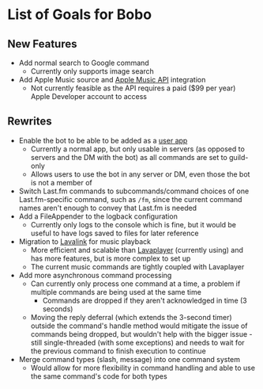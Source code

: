 # List of Goals for Bobo
## New Features
* Add normal search to Google command
  * Currently only supports image search
* Add Apple Music source and [Apple Music API](https://developer.apple.com/documentation/applemusicapi/) integration
  * Not currently feasible as the API requires a paid ($99 per year) Apple Developer account to access
## Rewrites
* Enable the bot to be able to be added as a [user app](https://discord.com/developers/docs/tutorials/developing-a-user-installable-app)
  * Currently a normal app, but only usable in servers (as opposed to servers and the DM with the bot) as all commands are set to guild-only
  * Allows users to use the bot in any server or DM, even those the bot is not a member of
* Switch Last.fm commands to subcommands/command choices of one Last.fm-specific command, such as `/fm`, since the current command names aren't enough to convey that Last.fm is needed
* Add a FileAppender to the logback configuration
  * Currently only logs to the console which is fine, but it would be useful to have logs saved to files for later reference
* Migration to [Lavalink](https://lavalink.dev/index.html) for music playback
  * More efficient and scalable than [Lavaplayer](https://github.com/lavalink-devs/lavaplayer) (currently using) and has more features, but is more complex to set up
  * The current music commands are tightly coupled with Lavaplayer
* Add more asynchronous command processing
  * Can currently only process one command at a time, a problem if multiple commands are being used at the same time
    * Commands are dropped if they aren't acknowledged in time (3 seconds)
  * Moving the reply deferral (which extends the 3-second timer) outside the command's handle method would mitigate the issue of commands being dropped, but wouldn't help with the bigger issue - still single-threaded (with some exceptions) and needs to wait for the previous command to finish execution to continue
* Merge command types (slash, message) into one command system
  * Would allow for more flexibility in command handling and able to use the same command's code for both types